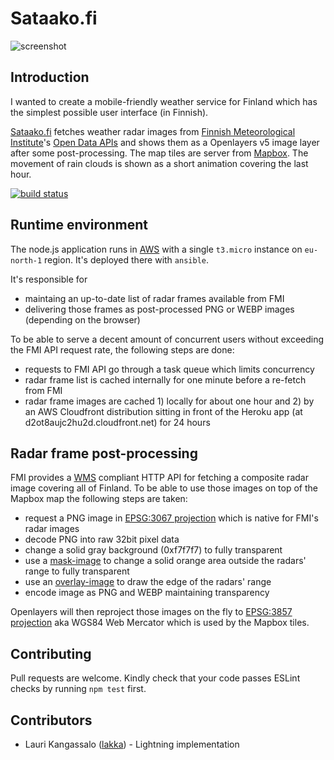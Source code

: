 Sataako.fi
==========

![screenshot](https://raw.github.com/heikkipora/sataako-fi/master/work/screenshot.jpg)

Introduction
------------
I wanted to create a mobile-friendly weather service for Finland which has the simplest possible user interface (in Finnish).

[Sataako.fi](https://www.sataako.fi) fetches weather radar images from [Finnish Meteorological Institute](http://en.ilmatieteenlaitos.fi)'s [Open Data APIs](http://en.ilmatieteenlaitos.fi/open-data-manual) and shows them as a Openlayers v5 image layer after some post-processing. The map tiles are server from <a href="https://www.mapbox.com">Mapbox</a>. The movement of rain clouds is shown as a short animation covering the last hour.

[![build status](https://travis-ci.org/heikkipora/sataako-fi.svg?branch=master)](https://travis-ci.org/heikkipora/sataako-fi)

Runtime environment
-------------------
The node.js application runs in [AWS](https://aws.amazon.com) with a single ```t3.micro``` instance on ```eu-north-1``` region.
It's deployed there with ```ansible```.

It's responsible for

* maintaing an up-to-date list of radar frames available from FMI
* delivering those frames as post-processed PNG or WEBP images (depending on the browser)

To be able to serve a decent amount of concurrent users without exceeding the FMI API request rate, the following steps are done:

* requests to FMI API go through a task queue which limits concurrency
* radar frame list is cached internally for one minute before a re-fetch from FMI
* radar frame images are cached 1) locally for about one hour and 2) by an AWS Cloudfront distribution sitting in front of the Heroku app (at d2ot8aujc2hu2d.cloudfront.net) for 24 hours

Radar frame post-processing
---------------------------
FMI provides a [WMS](https://en.wikipedia.org/wiki/Web_Map_Service) compliant HTTP API for fetching a composite radar image covering all of Finland.
To be able to use those images on top of the Mapbox map the following steps are taken:

* request a PNG image in [EPSG:3067 projection](http://spatialreference.org/ref/epsg/3067/) which is native for FMI's radar images
* decode PNG into raw 32bit pixel data
* change a solid gray background (0xf7f7f7) to fully transparent
* use a [mask-image](src/radar-mask.png) to change a solid orange area outside the radars' range to fully transparent
* use an [overlay-image](src/radar-edges.png) to draw the edge of the radars' range
* encode image as PNG and WEBP maintaining transparency

Openlayers will then reproject those images on the fly to [EPSG:3857 projection](http://spatialreference.org/ref/sr-org/7483/) aka WGS84 Web Mercator which is used by the Mapbox tiles.

## Contributing

Pull requests are welcome. Kindly check that your code passes ESLint checks by running ```npm test``` first.

## Contributors

* Lauri Kangassalo ([lakka](https://github.com/lakka)) - Lightning implementation
